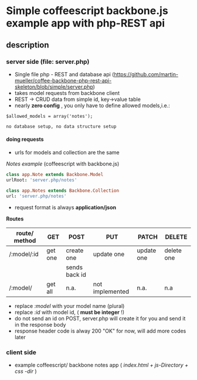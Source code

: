 # Simple coffeescript backbone.js example app with php-REST api

## description

### server side (file: server.php)

* Single file php - REST and database api (https://github.com/martin-mueller/coffee-backbone-php-rest-api-skeleton/blob/simple/server.php)
* takes model requests from backbone client
* REST -> CRUD data	from simple id, key->value table
* nearly **zero config** , you only have to define allowed models,i.e.:

```$allowed_models = array('notes');```

	no database setup, no data structure setup

#### doing requests

* urls for models and collection are the same

_Notes example_  (coffeescript with backbone.js)

````coffeescript
class app.Note extends Backbone.Model
urlRoot: 'server.php/notes'
````

````coffeescript
class app.Notes extends Backbone.Collection
url: 'server.php/notes'
````

* request format is always **application/json**

**Routes**

route/ method	|   GET    | POST          |   PUT    |   PATCH    |   DELETE
----------------|----------|---------------|----------|------------|------
/:model/:id     | get one  |  create one   |update one| update one| delete one
                |          |  sends back id|          |           |
/:model/        | get all  | n.a.          |not implemented| n.a.| n.a
            
* replace _:model_ with your model name (plural)
* replace _:id_ with model id, ( **must be integer** !)
* do not send an id on POST, server.php will create it for you and send it in the response body
* response header code is alway 200 "OK" for now, will add more codes later

### client side

* example coffeescript/ backbone notes app ( _index.html + js-Directory + css -dir_ )

